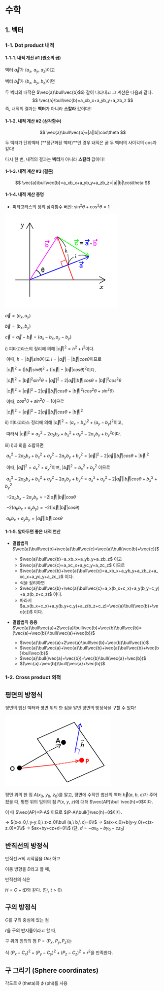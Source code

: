 # 수학

## 1. 벡터

### 1-1. Dot product 내적

#### 1-1-1. 내적 계산 #1 (원소의 곱)

벡터 $\vec{a}$가 $(a_x,\ a_y,\ a_z)$이고

벡터 $\vec{b}$가 $(b_x,\ b_y,\ b_z)$이면

두 벡터의 내적은 $\vec{a}\bull\vec{b}$와 같이 나타내고 그 계산은 다음과 같다.
$$
\vec{a}\bull\vec{b}=a_xb_x+a_yb_y+a_zb_z
$$
즉, 내적의 결과는 **벡터**가 아니라 **스칼라** 값이다!!



#### 1-1-2. 내적 계산 #2 (삼각함수)

$$
\vec{a}\bull\vec{b}=|a||b|\cos\theta
$$

두 벡터가 단위벡터 (**정규화된 벡터)**인 경우 내적은 곧 두 벡터의 사이각의 cos과 같다!

다시 한 번, 내적의 결과는 **벡터**가 아니라 **스칼라** 값이다!



#### 1-1-3. 내적 계산 #3 (결론)

$$
\vec{a}\bull\vec{b}=a_xb_x+a_yb_y+a_zb_z=|a||b|\cos\theta
$$



#### 1-1-4. 내적 계산 증명

* 피타고라스의 정리 삼각함수 버전: $\sin^2\theta+\cos^2\theta=1$

![](Asset\vector_dot.png)

$\vec{a}=(a_x,a_y)$

$\vec{b}=(b_x,b_y)$

$\vec{c}=\vec{a}-\vec{b}=(a_x-b_x,a_y-b_y)$

i) 피타고라스의 정리에 의해 $|\vec{c}|^2=h^2+i^2$이다.

​	이때, $h=|\vec{b}|sin\theta$이고  $i=|\vec{a}|-|\vec{b}|cos\theta$이므로

​	$|\vec{c}|^2=(|\vec{b}|sin\theta)^2 + (|\vec{a}|-|\vec{b}|cos\theta)^2$이다.

​	$|\vec{c}|^2=|\vec{b}|^2sin^2\theta + |\vec{a}|^2-2|\vec{a}||\vec{b}|cos\theta+|\vec{b}|^2cos^2\theta$

​	$|\vec{c}|^2=|\vec{a}|^2-2|\vec{a}||\vec{b}|cos\theta+|\vec{b}|^2(cos^2\theta+sin^2\theta)$

​	이때, $cos^2\theta+sin^2\theta=1$이므로

​	$|\vec{c}|^2=|\vec{a}|^2-2|\vec{a}||\vec{b}|cos\theta+|\vec{b}|^2$

ii) 피타고라스 정리에 의해 $|\vec{c}|^2=(a_x-b_x)^2+(a_y-b_y)^2$이고,

​	따라서 $|\vec{c}|^2=a_x^2-2a_bb_x+b_x^2+a_y^2-2a_yb_y+b_y^2$이다.

iii) i)과 ii)을 조합하면

​	$a_x^2-2a_bb_x+b_x^2+a_y^2-2a_yb_y+b_y^2=|\vec{a}|^2-2|\vec{a}||\vec{b}|cos\theta+|\vec{b}|^2$

​	이때, $|\vec{a}|^2=a_x^2+a_y^2$이며, $|\vec{b}|^2=b_x^2+b_y^2$ 이므로

​	$a_x^2-2a_bb_x+b_x^2+a_y^2-2a_yb_y+b_y^2=a_x^2+a_y^2-2|\vec{a}||\vec{b}|cos\theta+b_x^2+b_y^2$

​	$-2a_bb_x-2a_yb_y=-2|\vec{a}||\vec{b}|cos\theta$

​	$-2(a_bb_x+a_yb_y)=-2(|\vec{a}||\vec{b}|cos\theta)$

​	$a_bb_x+a_yb_y=|\vec{a}||\vec{b}|cos\theta$



#### 1-1-5. 알아두면 좋은 내적 연산

* **결합법칙**  $\vec{a}\bull\vec{b}+\vec{a}\bull\vec{c}=\vec{a}\bull(\vec{b}+\vec{c})$
  * $\vec{a}\bull\vec{b}=a_xb_x+a_yb_y+a_zb_z$ 이고
  * $\vec{a}\bull\vec{c}=a_xc_x+a_yc_y+a_zc_z$ 이므로
  * $\vec{a}\bull\vec{b}+\vec{a}\bull\vec{c}=a_xb_x+a_yb_y+a_zb_z+a_xc_x+a_yc_y+a_zc_z$ 이다.
  * 식을 정리하면
  * $\vec{a}\bull\vec{b}+\vec{a}\bull\vec{c}=a_x(b_x+c_x)+a_y(b_y+c_y)+a_z(b_z+c_z)$ 이다.
  * 따라서 $a_x(b_x+c_x)+a_y(b_y+c_y)+a_z(b_z+c_z)=\vec{a}\bull(\vec{b}+\vec{c})$ 이다.



* **결합법칙 응용**  $\vec{a}\bull\vec{a}+2\vec{a}\bull\vec{b}+\vec{b}\bull\vec{b}=(\vec{a}+\vec{b})\bull(\vec{a}+\vec{b})$
  * $\vec{a}\bull\vec{a}+2\vec{a}\bull\vec{b}+\vec{b}\bull\vec{b}$
  * $\vec{a}\bull\vec{a}+\vec{a}\bull\vec{b}+\vec{a}\bull\vec{b}+\vec{b}\bull\vec{b}$
  * $\vec{a}\bull(\vec{a}+\vec{b})+\vec{b}\bull(\vec{a}+\vec{b})$
  * $(\vec{a}+\vec{b})\bull(\vec{a}+\vec{b})$

### 1-2. Cross product 외적



## 평면의 방정식

평면의 법선 벡터와 평면 위의 한 점을 알면 평면의 방정식을 구할 수 있다!

![math_plane](Asset\math_plane.png)



평면 위의 한 점 $A(x_0,\ y_0,\ z_0)$를 알고,
평면에 수직인 법선의 벡터 $\vec{h}(a,\ b,\ c)$가 주어졌을 때,
평면 위의 임의의 점 $P(x,\ y,\ z)$에 대해 $\vec{AP}\bull \vec{h}=0$이다.

이 때 $\vec{AP}=P-A$ 이므로 $(P-A)\bull{}\vec{h}=0$이다.

-> $(x-x_0,\ y-y_0,\ z-z_0)\bull (a,\ b,\ c)=0\\$
-> $a(x-x_0)+b(y-y_0)+c(z-z_0)=0\\$
-> $ax+by+cz+d=0\\$  (단, $d=-ax_0-by_0-cz_0$)

## 반직선의 방정식

반직선 $H$의 시작점을 $O$라 하고

이동 방향을 $D$라고 할 때,

반직선의 식은

$H=O+tD$와 같다. (단, $t>0$)



## 구의 방정식

$C$를 구의 중심에 있는 점

$r$을 구의 반지름이라고 할 때,

구 위의 임의의 점 $P=(P_x,\ P_y, P_z)$는

식 $(P_x-C_x)^2+(P_y-C_y)^2+(P_z-C_z)^2=r^2$을 만족한다.



## 구 그리기 (Sphere coordinates)

각도로 $\theta$ (theta)와 $\phi$ (phi)를 사용